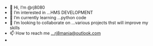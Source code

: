 - 👋 Hi, I’m @rj8080
- 👀 I’m interested in ...HMS DEVELOPMENT
- 🌱 I’m currently learning ...python code
- 💞️ I’m looking to collaborate on ...various projects thst will improve my skills
- 📫 How to reach me ...rj8mania@outlook.com
- 

<!---
rj8080/rj8080 is a ✨ special ✨ repository because its `README.md` (this file) appears on your GitHub profile.
You can click the Preview link to take a look at your changes.
--->
